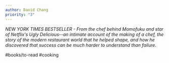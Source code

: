 ```yaml
---
author: David Chang
priority: "3"
---
```

*NEW YORK TIMES BESTSELLER - From the chef behind Momofuku and star of Netflix's Ugly Delicious--an intimate account of the making of a chef, the story of the modern restaurant world that he helped shape, and how he discovered that success can be much harder to understand than failure.*

#books/to-read #cooking 